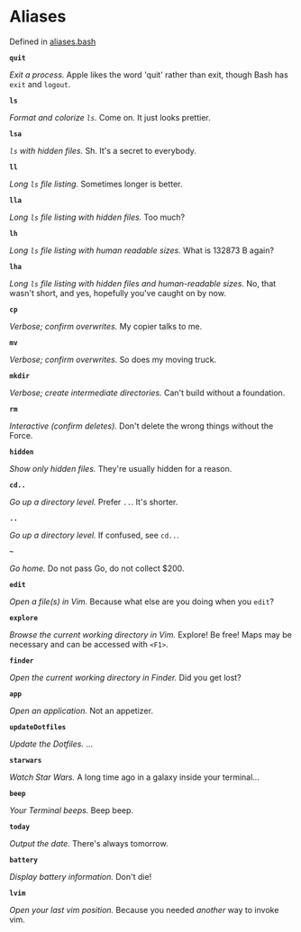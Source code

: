 # Aliases

Defined in [aliases.bash](/bash/aliases.bash)

**`quit`**

*Exit a process.* Apple likes the word 'quit' rather than exit, though Bash has
`exit` and `logout`.

**`ls`**

*Format and colorize `ls`.* Come on. It just looks prettier.

**`lsa`**

*`ls` with hidden files.* Sh. It's a secret to everybody.

**`ll`**

*Long `ls` file listing.* Sometimes longer is better.

**`lla`**

*Long `ls` file listing with hidden files.* Too much?

**`lh`**

*Long `ls` file listing with human readable sizes.* What is 132873 B again?

**`lha`**

*Long `ls` file listing with hidden files and human-readable sizes.* No, that
wasn't short, and yes, hopefully you've caught on by now.

**`cp`**

*Verbose; confirm overwrites.* My copier talks to me.

**`mv`**

*Verbose; confirm overwrites.* So does my moving truck.

**`mkdir`**

*Verbose; create intermediate directories.* Can't build without a foundation.

**`rm`**

*Interactive (confirm deletes).* Don't delete the wrong things without the
Force.

**`hidden`**

*Show only hidden files.* They're usually hidden for a reason.

**`cd..`**

*Go up a directory level.* Prefer `..`. It's shorter.

**`..`**

*Go up a directory level.* If confused, see `cd..`.

**`~`**

*Go home.* Do not pass Go, do not collect $200.

**`edit`**

*Open a file(s) in Vim.* Because what else are you doing when you `edit`?

**`explore`**

*Browse the current working directory in Vim.* Explore! Be free! Maps may be necessary and can be
accessed with `<F1>`.

**`finder`**

*Open the current working directory in Finder.* Did you get lost?

**`app`**

*Open an application.* Not an appetizer.

**`updateDotfiles`**

*Update the Dotfiles.* ...

**`starwars`**

*Watch Star Wars.* A long time ago in a galaxy inside your terminal...

**`beep`**

*Your Terminal beeps.* Beep beep.

**`today`**

*Output the date.* There's always tomorrow.

**`battery`**

*Display battery information.* Don't die!

**`lvim`**

*Open your last vim position.* Because you needed *another* way to invoke vim.
